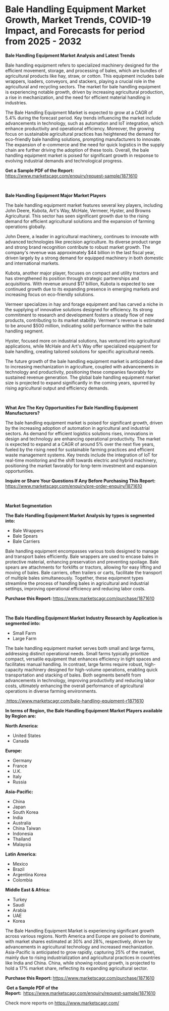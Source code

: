 <p><h1>Bale Handling Equipment Market Growth, Market Trends, COVID-19 Impact, and Forecasts for period from 2025 - 2032</h1></p><p><strong>Bale Handling Equipment Market Analysis and Latest Trends</strong></p>
<p><p>Bale handling equipment refers to specialized machinery designed for the efficient movement, storage, and processing of bales, which are bundles of agricultural products like hay, straw, or cotton. This equipment includes bale wrappers, loaders, conveyors, and stackers, playing a crucial role in the agricultural and recycling sectors. The market for bale handling equipment is experiencing notable growth, driven by increasing agricultural production, a rise in mechanization, and the need for efficient material handling in industries. </p><p>The Bale Handling Equipment Market is expected to grow at a CAGR of 5.4% during the forecast period. Key trends influencing the market include advancements in technology, such as automation and IoT integration, which enhance productivity and operational efficiency. Moreover, the growing focus on sustainable agricultural practices has heightened the demand for eco-friendly bale handling solutions, prompting manufacturers to innovate. The expansion of e-commerce and the need for quick logistics in the supply chain are further driving the adoption of these tools. Overall, the bale handling equipment market is poised for significant growth in response to evolving industrial demands and technological progress.</p></p>
<p><strong>Get a Sample PDF of the Report:&nbsp;</strong> <a href="https://www.marketscagr.com/enquiry/request-sample/1871610?utm_campaign=2637&utm_medium=2&utm_source=Github&utm_content=ia&utm_term=10042025&utm_id=bale-handling-equipment">https://www.marketscagr.com/enquiry/request-sample/1871610</a></p>
<p>&nbsp;</p>
<p><strong>Bale Handling Equipment Major Market Players</strong></p>
<p><p>The bale handling equipment market features several key players, including John Deere, Kubota, Art's Way, McHale, Vermeer, Hyster, and Browns Agricultural. This sector has seen significant growth due to the rising demand for efficient agricultural solutions and the expansion of farming operations globally.</p><p>John Deere, a leader in agricultural machinery, continues to innovate with advanced technologies like precision agriculture. Its diverse product range and strong brand recognition contribute to robust market growth. The company's revenue was approximately $44 billion in the last fiscal year, driven largely by a strong demand for equipped machinery in both domestic and international markets.</p><p>Kubota, another major player, focuses on compact and utility tractors and has strengthened its position through strategic partnerships and acquisitions. With revenue around $17 billion, Kubota is expected to see continued growth due to its expanding presence in emerging markets and increasing focus on eco-friendly solutions.</p><p>Vermeer specializes in hay and forage equipment and has carved a niche in the supplying of innovative solutions designed for efficiency. Its strong commitment to research and development fosters a steady flow of new products, contributing to its market stability. Vermeer's revenue is estimated to be around $500 million, indicating solid performance within the bale handling segment.</p><p>Hyster, focused more on industrial solutions, has ventured into agricultural applications, while McHale and Art's Way offer specialized equipment for bale handling, creating tailored solutions for specific agricultural needs.</p><p>The future growth of the bale handling equipment market is anticipated due to increasing mechanization in agriculture, coupled with advancements in technology and productivity, positioning these companies favorably for sustained revenue generation. The global bale handling equipment market size is projected to expand significantly in the coming years, spurred by rising agricultural output and efficiency demands.</p></p>
<p>&nbsp;</p>
<p><strong>What Are The Key Opportunities For Bale Handling Equipment Manufacturers?</strong></p>
<p><p>The bale handling equipment market is poised for significant growth, driven by the increasing adoption of automation in agricultural and industrial sectors. As demand for efficient logistics solutions rises, innovations in design and technology are enhancing operational productivity. The market is expected to expand at a CAGR of around 5% over the next five years, fueled by the rising need for sustainable farming practices and efficient waste management systems. Key trends include the integration of IoT for real-time monitoring and the shift towards electric and hybrid machinery, positioning the market favorably for long-term investment and expansion opportunities.</p></p>
<p><strong>Inquire or Share Your Questions If Any Before Purchasing This Report:</strong> <a href="https://www.marketscagr.com/enquiry/pre-order-enquiry/1871610?utm_campaign=2637&utm_medium=2&utm_source=Github&utm_content=ia&utm_term=10042025&utm_id=bale-handling-equipment">https://www.marketscagr.com/enquiry/pre-order-enquiry/1871610</a></p>
<p>&nbsp;</p>
<p><strong>Market Segmentation</strong></p>
<p><strong>The Bale Handling Equipment Market Analysis by types is segmented into:</strong></p>
<p><ul><li>Bale Wrappers</li><li>Bale Spears</li><li>Bale Carriers</li></ul></p>
<p><p>Bale handling equipment encompasses various tools designed to manage and transport bales efficiently. Bale wrappers are used to encase bales in protective material, enhancing preservation and preventing spoilage. Bale spears are attachments for forklifts or tractors, allowing for easy lifting and moving of bales. Bale carriers, often trailers or carts, facilitate the transport of multiple bales simultaneously. Together, these equipment types streamline the process of handling bales in agricultural and industrial settings, improving operational efficiency and reducing labor costs.</p></p>
<p><strong>Purchase this Report:&nbsp;</strong><a href="https://www.marketscagr.com/purchase/1871610?utm_campaign=2637&utm_medium=2&utm_source=Github&utm_content=ia&utm_term=10042025&utm_id=bale-handling-equipment">https://www.marketscagr.com/purchase/1871610</a></p>
<p>&nbsp;</p>
<p><strong>The Bale Handling Equipment Market Industry Research by Application is segmented into:</strong></p>
<p><ul><li>Small Farm</li><li>Large Farm</li></ul></p>
<p><p>The bale handling equipment market serves both small and large farms, addressing distinct operational needs. Small farms typically prioritize compact, versatile equipment that enhances efficiency in tight spaces and facilitates manual handling. In contrast, large farms require robust, high-capacity machinery designed for high-volume operations, enabling quick transportation and stacking of bales. Both segments benefit from advancements in technology, improving productivity and reducing labor costs, ultimately enhancing the overall performance of agricultural operations in diverse farming environments.</p></p>
<p><a href="https://www.marketscagr.com/bale-handling-equipment-r1871610?utm_campaign=2637&utm_medium=2&utm_source=Github&utm_content=ia&utm_term=10042025&utm_id=bale-handling-equipment">&nbsp;https://www.marketscagr.com/bale-handling-equipment-r1871610</a></p>
<p><strong>In terms of Region, the Bale Handling Equipment Market Players available by Region are:</strong></p>
<p>
    <p> <strong> North America: </strong>
        <ul>
            <li>United States</li>
            <li>Canada</li>
        </ul>
        </p> 
    <p> <strong> Europe: </strong>
        <ul>
            <li>Germany</li>
            <li>France</li>
            <li>U.K.</li>
            <li>Italy</li>
            <li>Russia</li>
        </ul>
        </p> 
    <p> <strong> Asia-Pacific: </strong>
        <ul>
            <li>China</li>
            <li>Japan</li>
            <li>South Korea</li>
            <li>India</li>
            <li>Australia</li>
            <li>China Taiwan</li>
            <li>Indonesia</li>
            <li>Thailand</li>
            <li>Malaysia</li>
        </ul>
        </p> 
    <p> <strong> Latin America: </strong>
        <ul>
            <li>Mexico</li>
            <li>Brazil</li>
            <li>Argentina Korea</li>
            <li>Colombia</li>
        </ul>
        </p> 
    <p> <strong> Middle East & Africa: </strong>
        <ul>
            <li>Turkey</li>
            <li>Saudi</li>
            <li>Arabia</li>
            <li>UAE</li>
            <li>Korea</li>
        </ul>
    </p>
    </p>
<p><p>The Bale Handling Equipment Market is experiencing significant growth across various regions. North America and Europe are poised to dominate, with market shares estimated at 30% and 28%, respectively, driven by advancements in agricultural technology and increased mechanization. Asia-Pacific is anticipated to grow rapidly, capturing 25% of the market, mainly due to rising industrialization and agricultural practices in countries like India and China. China, while showing robust growth, is projected to hold a 17% market share, reflecting its expanding agricultural sector.</p></p>
<p><strong>Purchase this Report: </strong><a href="https://www.marketscagr.com/purchase/1871610?utm_campaign=2637&utm_medium=2&utm_source=Github&utm_content=ia&utm_term=10042025&utm_id=bale-handling-equipment">https://www.marketscagr.com/purchase/1871610</a></p>
<p>&nbsp;<strong>Get a Sample PDF of the Report:&nbsp;&nbsp;</strong><a href="https://www.marketscagr.com/enquiry/request-sample/1871610?utm_campaign=2637&utm_medium=2&utm_source=Github&utm_content=ia&utm_term=10042025&utm_id=bale-handling-equipment">https://www.marketscagr.com/enquiry/request-sample/1871610</a></p>
<p><strong></strong></p>
<p>Check more reports on <a href="https://www.marketscagr.com/?utm_campaign=2637&utm_medium=2&utm_source=Github&utm_content=ia&utm_term=10042025&utm_id=bale-handling-equipment">https://www.marketscagr.com/</a></p>